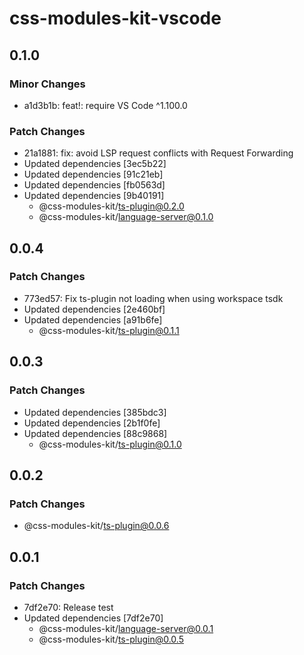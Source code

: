 # css-modules-kit-vscode

## 0.1.0

### Minor Changes

- a1d3b1b: feat!: require VS Code ^1.100.0

### Patch Changes

- 21a1881: fix: avoid LSP request conflicts with Request Forwarding
- Updated dependencies [3ec5b22]
- Updated dependencies [91c21eb]
- Updated dependencies [fb0563d]
- Updated dependencies [9b40191]
  - @css-modules-kit/ts-plugin@0.2.0
  - @css-modules-kit/language-server@0.1.0

## 0.0.4

### Patch Changes

- 773ed57: Fix ts-plugin not loading when using workspace tsdk
- Updated dependencies [2e460bf]
- Updated dependencies [a91b6fe]
  - @css-modules-kit/ts-plugin@0.1.1

## 0.0.3

### Patch Changes

- Updated dependencies [385bdc3]
- Updated dependencies [2b1f0fe]
- Updated dependencies [88c9868]
  - @css-modules-kit/ts-plugin@0.1.0

## 0.0.2

### Patch Changes

- @css-modules-kit/ts-plugin@0.0.6

## 0.0.1

### Patch Changes

- 7df2e70: Release test
- Updated dependencies [7df2e70]
  - @css-modules-kit/language-server@0.0.1
  - @css-modules-kit/ts-plugin@0.0.5
